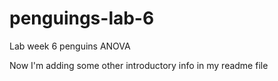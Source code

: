 # penguings-lab-6
Lab week 6 penguins ANOVA

Now I'm adding some other introductory info in my readme file
